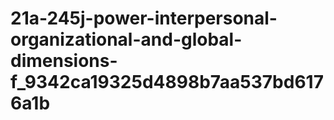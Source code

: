# 21a-245j-power-interpersonal-organizational-and-global-dimensions-f_9342ca19325d4898b7aa537bd6176a1b